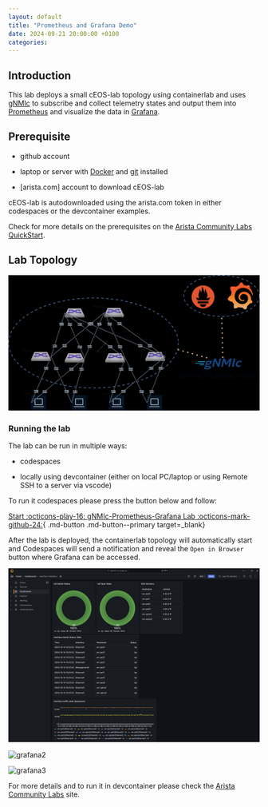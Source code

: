 ```yaml
---
layout: default
title: "Prometheus and Grafana Demo"
date: 2024-09-21 20:00:00 +0100
categories:
---
```


## Introduction

This lab deploys a small cEOS-lab topology using containerlab and
uses [gNMIc](https://gnmic.openconfig.net/) to subscribe and collect telemetry states and output
them into [Prometheus](https://prometheus.io/docs/prometheus/latest/getting_started/) and visualize
the data in [Grafana](https://grafana.com/).

## Prerequisite

- github account

- laptop or server with [Docker](https://www.docker.com/) and [git](https://git-scm.com/downloads) installed

- [arista.com] account to download cEOS-lab

cEOS-lab is autodownloaded using the arista.com token in either codespaces or the devcontainer examples.

Check for more details on the prerequisites on the [Arista Community Labs QuickStart](https://aclabs.arista.com/quickstart/).

## Lab Topology

![topology](../../../../_media/topology.drawio.png)

### Running the lab

The lab can be run in multiple ways:

  - codespaces

  - locally using devcontainer (either on local PC/laptop or using Remote SSH to a server via vscode)

To run it codespaces please press the button below and follow:

<!-- markdownlint-disable -->
[Start :octicons-play-16: gNMIc-Prometheus-Grafana Lab :octicons-mark-github-24:](https://codespaces.new/aristanetworks/aclabs/tree/main?quickstart=1&devcontainer_path=.devcontainer%2Fgnmic-prometheus-grafana%2Fdevcontainer.json){ .md-button .md-button--primary target=_blank}
<!-- markdownlint-enable -->

After the lab is deployed, the containerlab topology will automatically start and Codespaces
will send a notification and reveal the `Open in Browser` button where Grafana can be accessed.

![grafana1](_media/aclabs-telemetryA-grafana-ex1.png)

![grafana2](assets/img/aclabs-telemetryA-grafana-ex2.png)

![grafana3](assets/img/aclabs-telemetryA-grafana-ex3.png)

For more details and to run it in devcontainer please check the
[Arista Community Labs](https://aclabs.arista.com/telemetry) site.
